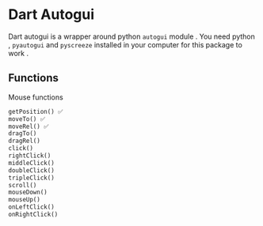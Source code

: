 # Dart Autogui

Dart autogui is a wrapper around python `autogui` module . You need python , `pyautogui` and `pyscreeze` installed in your computer for this package to work .

## Functions

Mouse functions

```dart
getPosition() ✅
moveTo() ✅
moveRel() ✅
dragTo()
dragRel()
click()
rightClick()
middleClick()
doubleClick()
tripleClick()
scroll()
mouseDown()
mouseUp()
onLeftClick()
onRightClick()
```

